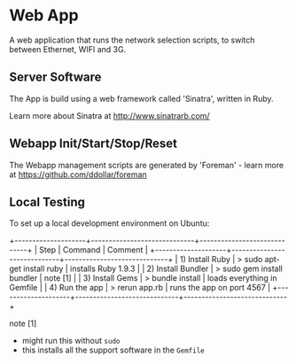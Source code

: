 # Web App

A web application that runs the network selection scripts, to switch between
Ethernet, WIFI and 3G.

## Server Software

The App is build using a web framework called 'Sinatra', written in Ruby.

Learn more about Sinatra at http://www.sinatrarb.com/

## Webapp Init/Start/Stop/Reset

The Webapp management scripts are generated by 'Foreman' - learn more at
https://github.com/ddollar/foreman

## Local Testing

To set up a local development environment on Ubuntu:

+--------------------+-----------------------------+-----------------------------+
| Step               | Command                     | Comment                     |
+--------------------+-----------------------------+-----------------------------+
| 1) Install Ruby    | > sudo apt-get install ruby | installs Ruby 1.9.3         |
| 2) Install Bundler | > sudo gem install bundler  | note [1]                    |
| 3) Install Gems    | > bundle install            | loads everything in Gemfile |
| 4) Run the app     | > rerun app.rb              | runs the app on port 4567   |
+--------------------+-----------------------------+-----------------------------+

note [1]
- might run this without `sudo`
- this installs all the support software in the `Gemfile`



